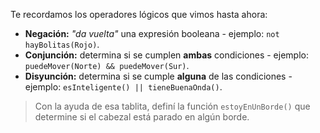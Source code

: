 Te recordamos los operadores lógicos que vimos hasta ahora:

* **Negación:** _"da vuelta"_ una expresión booleana - ejemplo: `not hayBolitas(Rojo)`.
* **Conjunción:** determina si se cumplen **ambas** condiciones - ejemplo: `puedeMover(Norte) && puedeMover(Sur)`.
* **Disyunción:** determina si se cumple **alguna** de las condiciones - ejemplo: `esInteligente() || tieneBuenaOnda()`.

> Con la ayuda de esa tablita, definí la función `estoyEnUnBorde()` que determine si el cabezal está parado en algún borde.